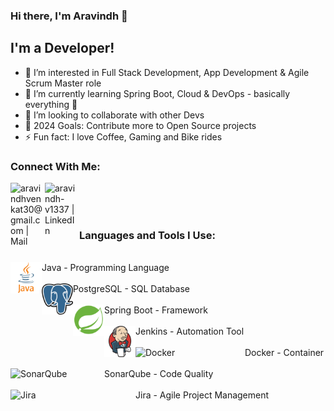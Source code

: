 ### Hi there, I'm Aravindh 👋 

## I'm a Developer!
- 👀 I’m interested in Full Stack Development, App Development & Agile Scrum Master role
- 🌱 I’m currently learning Spring Boot, Cloud & DevOps - basically everything 🤣
- 💞️ I’m looking to collaborate with other Devs
- 🥅 2024 Goals: Contribute more to Open Source projects
- ⚡ Fun fact: I love Coffee, Gaming and Bike rides

### Connect With Me:

[<img align="left" alt="aravindhvenkat30@gmail.com | Mail" width="55px" src="https://upload.wikimedia.org/wikipedia/commons/thumb/4/4e/Gmail_Icon.png/640px-Gmail_Icon.png" />][gmail]

[<img align="left" alt="aravindh-v1337 | LinkedIn" width="55px" src="https://upload.wikimedia.org/wikipedia/commons/thumb/c/ca/LinkedIn_logo_initials.png/800px-LinkedIn_logo_initials.png" />][linkedin]

<br />
<br />
<br />

### Languages and Tools I Use:

<br>
<img align="left" alt="Java" width="50px" src="https://raw.githubusercontent.com/github/explore/80688e429a7d4ef2fca1e82350fe8e3517d3494d/topics/java/java.png" /> Java - Programming Language
<br />

<br>
<img align="left" alt="PostgreSQL" width="50px" src="https://raw.githubusercontent.com/github/explore/80688e429a7d4ef2fca1e82350fe8e3517d3494d/topics/postgresql/postgresql.png" /> PostgreSQL - SQL Database
<br />

<br>
<img align="left" alt="Spring" width="50px" src="https://raw.githubusercontent.com/github/explore/80688e429a7d4ef2fca1e82350fe8e3517d3494d/topics/spring-boot/spring-boot.png" /> Spring Boot - Framework
<br />

<br>
<img align="left" alt="Jenkins" width="50px" src="https://raw.githubusercontent.com/github/explore/4546263bd5739353083c33dada43f8f31e7d1fd6/topics/jenkins/jenkins.png" /> Jenkins - Automation Tool
<br /> 

<br>
<img align="left" alt="Docker" width="175px" src="https://upload.wikimedia.org/wikipedia/commons/7/79/Docker_%28container_engine%29_logo.png" /> Docker - Container
<br /> 

<br>
<img align="left" alt="SonarQube" width="150px" src="https://upload.wikimedia.org/wikipedia/commons/e/e6/Sonarqube-48x200.png" /> 
SonarQube - Code Quality
<br /> 

<br>
<img align="left" alt="Jira" width="200px" src="https://upload.wikimedia.org/wikipedia/commons/thumb/4/4a/Jira_Software%402x-blue.png/375px-Jira_Software%402x-blue.png" /> Jira - Agile Project Management
<br />


[gmail]: mailto:aravindhvenkat30@gmail.com
[linkedin]: https://linkedin.com/in/aravindh-v1337
